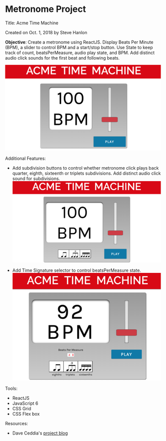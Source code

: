 # Metronome Project
Title: Acme Time Machine

Created on Oct. 1, 2018 by Steve Hanlon

**Objective**: Create a metronome using ReactJS.  Display Beats Per Minute (BPM), a slider to control BPM and a start/stop button.  Use State to keep track of count, beatsPerMeasure, audio play state, and BPM. Add distinct audio click sounds for the first beat and following beats.

![MVP Screenshot](./screenshots/MVP_screenshot.png)

Additional Features:
- Add subdivision buttons to control whether metronome click plays back quarter, eighth, sixteenth or triplets subdivisions. Add distinct audio click sound for subdivisions.
![Subdivision buttons](./screenshots/subDivBtnArea.png)

- Add Time Signature selector to control beatsPerMeasure state.
![Time Signature Selector](./screenshots/screen_w_beatsperMeasure.png)


Tools:
- ReactJS
- JavaScript 6
- CSS Grid
- CSS Flex box


Resources:
- Dave Ceddia's [project blog](https://daveceddia.com/react-practice-projects/)
